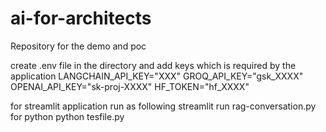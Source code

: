 # ai-for-architects
Repository for the demo and poc 

create .env file in the directory and add keys which is required by the application
LANGCHAIN_API_KEY="XXX"
GROQ_API_KEY="gsk_XXXX"
OPENAI_API_KEY="sk-proj-XXXX"
HF_TOKEN="hf_XXXX"

for streamlit application run as following
streamlit run rag-conversation.py
for python 
python tesfile.py
